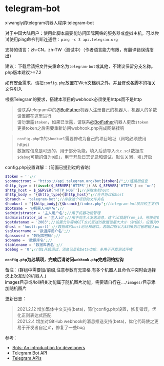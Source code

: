 # telegram-bot
xiwangly的telegram机器人程序:telegram-bot

[@BotFather]:https://t.me/BotFather

对于中国大陆用户：使用此脚本需要能访问国际网络的服务器或虚拟主机，可以尝试使用ping命令判断连通性：`ping -c 3 api.telegram.org`

支持的语言：zh-CN，zh-TW（测试中）（作者语言能力有限，有翻译错误请指出）

建议：下载后请把文件夹重命名为`telegram-bot`或其他，不建议保留分支名称。php版本建议>=7.2

如有安全需求，请把`config.php`放置在Web文档树之外，并且修改各脚本的相关文件引入

根据Telegram的要求，搭建本项目的webhook必须使用https而不是http

>请联系telegram中的[@BotFather]机器人注册自己的机器人，机器人的多数设置都在这里进行<br/>
>请勿泄露`$token`，如果已泄露，请联系[@BotFather]机器人更改`$token`<br/>
>更换token之后需要重新访问webhook.php完成网络挂钩

>`config.php`中的`$hookurl`需要修改为自己的项目地址（网站必须使用https）<br/>
数据库信息是可选的，用于部分功能，填入后请导入`dic.sql`数据库<br/>
`$debug`可能的值为`0`或`1`，用于开启日志记录和调试，默认关闭，填`1`开启

config.php设置详解：（前面已提到过的省略）

```php
$token = '';//
$connectroot = "https://api.telegram.org/bot{$token}/";//连接根信息
$http_type = ((isset($_SERVER['HTTPS']) && $_SERVER['HTTPS'] == 'on') || (isset($_SERVER['HTTP_X_FORWARDED_PROTO']) && $_SERVER['HTTP_X_FORWARDED_PROTO'] == 'https')) ? 'https://' : 'http://';//判断http协议
$http_host = $_SERVER['HTTP_HOST'];//获取主机host
$http_body = "{$http_type}{$http_host}";//合并协议和host
$branch = 'telegram-bot';//存放这个项目的文件夹名
$hookurl = "{$http_body}/{$branch}/index.php";//telegram-bot项目的主文件URL地址
$botname = '@机器人用户名';//
$administrator = '主人用户名';//用于机器功能管理
$administrator_id = '主人id';//用于向主人发送消息，这个id就是from_id，可使用自带命令'/info'查看id，不要填错，推荐用于私聊消息推送
$getdatamax = '2083';//设置允许容纳GET方式发送的数据包最大大小（单位B），设置为0则始终采用POST方法发送数据
$host = 'host(:port)';//数据库的host地址和端口，若端口默认为3306则可省略输入port
$sqlusername = '数据库用户名';//
$password = '数据库密码';//
$dbname = '数据库名';//
$tablename = '数据库表名';//
$debug = '0';//填1开启调试，消息记录和beta功能，多用于开发测试环境
```

**`config.php`为必填项，完成后请访问`webhook.php`完成网络挂钩**

备注：(群组中需要加/前缀,注意参数有无空格.有多个机器人且命令冲突时会选择您上次互动的机器人.)<br/>
images目录或/loli相关功能属于随机图片功能，需要请自行在`../images/`目录添加随机图片

更新日志：
>2021.2.12 增加繁体中文支持(beta)，简化config.php设置，修复错误，优化正则表达式匹配<br/>
>2021.2.4 增加对GitHub webhook的消息推送支持(beta)，优化代码使之更易于开发者自定义，修复了一些bug

参考：
* [Bots: An introduction for developers](https://core.telegram.org/bots)
* [Telegram Bot API](https://core.telegram.org/bots/api)
* [Telegram APIs](https://core.telegram.org/api)
